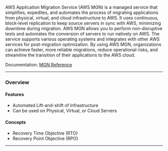 AWS Application Migration Service (AWS MGN) is a managed service that simplifies, expedites, and automates the process of migrating applications from physical, virtual, and cloud infrastructure to AWS. It uses continuous, block-level replication to keep source servers in sync with AWS, minimizing downtime during migration. AWS MGN allows you to perform non-disruptive tests and automates the conversion of servers to run natively on AWS. The service supports various operating systems and integrates with other AWS services for post-migration optimization. By using AWS MGN, organizations can achieve faster, more reliable migrations, reduce operational risks, and streamline the transition of their applications to the AWS cloud.

Documentation: [MGN Reference](https://aws.amazon.com/application-migration-service/)
___
### Overview
#### Features
- Automated Lift-and-shift of Infrastructure
- Can be used on Physical, Virtual, or Cloud Servers
#### Concepts
- Recovery Time Objective (RTO)
- Recovery Point Objective (RPO)

___